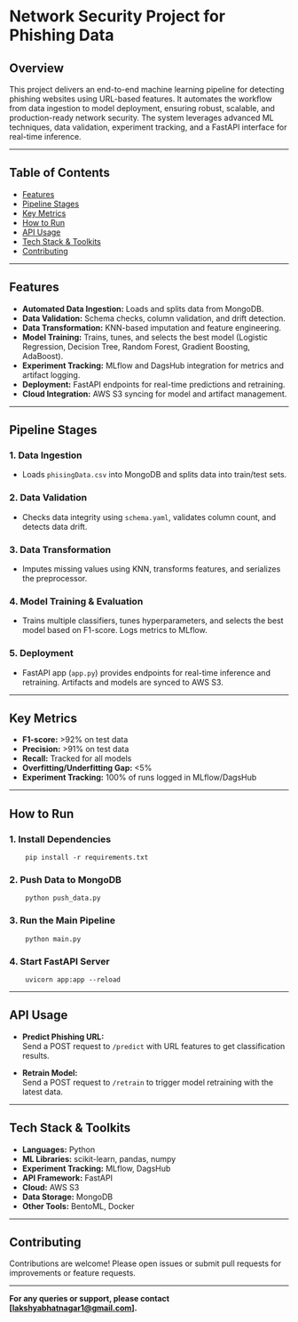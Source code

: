 # Network Security Project for Phishing Data

## Overview

This project delivers an end-to-end machine learning pipeline for detecting phishing websites using URL-based features. It automates the workflow from data ingestion to model deployment, ensuring robust, scalable, and production-ready network security. The system leverages advanced ML techniques, data validation, experiment tracking, and a FastAPI interface for real-time inference.

---

## Table of Contents

- [Features](#features)
- [Pipeline Stages](#pipeline-stages)
- [Key Metrics](#key-metrics)
- [How to Run](#how-to-run)
- [API Usage](#api-usage)
- [Tech Stack & Toolkits](#tech-stack--toolkits)
- [Contributing](#contributing)

---

## Features

- **Automated Data Ingestion:** Loads and splits data from MongoDB.
- **Data Validation:** Schema checks, column validation, and drift detection.
- **Data Transformation:** KNN-based imputation and feature engineering.
- **Model Training:** Trains, tunes, and selects the best model (Logistic Regression, Decision Tree, Random Forest, Gradient Boosting, AdaBoost).
- **Experiment Tracking:** MLflow and DagsHub integration for metrics and artifact logging.
- **Deployment:** FastAPI endpoints for real-time predictions and retraining.
- **Cloud Integration:** AWS S3 syncing for model and artifact management.

---

## Pipeline Stages

### 1. Data Ingestion
- Loads `phisingData.csv` into MongoDB and splits data into train/test sets.

### 2. Data Validation
- Checks data integrity using `schema.yaml`, validates column count, and detects data drift.

### 3. Data Transformation
- Imputes missing values using KNN, transforms features, and serializes the preprocessor.

### 4. Model Training & Evaluation
- Trains multiple classifiers, tunes hyperparameters, and selects the best model based on F1-score. Logs metrics to MLflow.

### 5. Deployment
- FastAPI app (`app.py`) provides endpoints for real-time inference and retraining. Artifacts and models are synced to AWS S3.

---

## Key Metrics

- **F1-score:** >92% on test data
- **Precision:** >91% on test data
- **Recall:** Tracked for all models
- **Overfitting/Underfitting Gap:** <5%
- **Experiment Tracking:** 100% of runs logged in MLflow/DagsHub

---

## How to Run

### 1. Install Dependencies
        pip install -r requirements.txt
### 2. Push Data to MongoDB
        python push_data.py

### 3. Run the Main Pipeline
        python main.py

### 4. Start FastAPI Server
        uvicorn app:app --reload

---

## API Usage

- **Predict Phishing URL:**  
  Send a POST request to `/predict` with URL features to get classification results.

- **Retrain Model:**  
  Send a POST request to `/retrain` to trigger model retraining with the latest data.

---

## Tech Stack & Toolkits

- **Languages:** Python
- **ML Libraries:** scikit-learn, pandas, numpy
- **Experiment Tracking:** MLflow, DagsHub
- **API Framework:** FastAPI
- **Cloud:** AWS S3
- **Data Storage:** MongoDB
- **Other Tools:** BentoML, Docker

---

## Contributing

Contributions are welcome! Please open issues or submit pull requests for improvements or feature requests.

---


**For any queries or support, please contact [lakshyabhatnagar1@gmail.com].**




